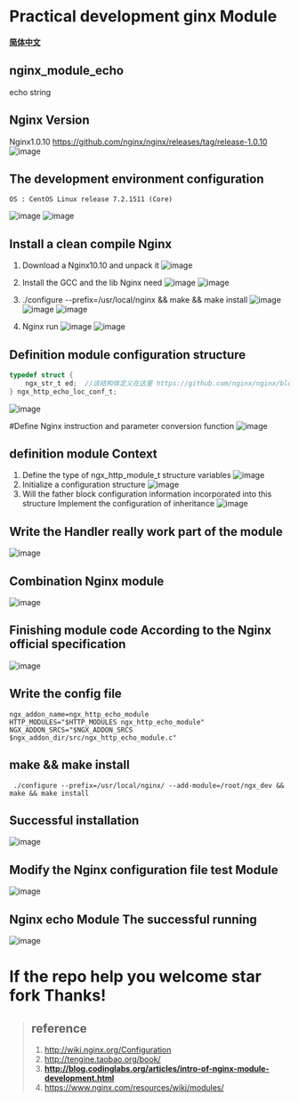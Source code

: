# Practical development ginx Module
**[简体中文](http://git.oschina.net/wujunze/nginx_module_echo/blob/master/README_zh.md)**
## nginx_module_echo
echo string

## Nginx Version
Nginx1.0.10 https://github.com/nginx/nginx/releases/tag/release-1.0.10
![image](http://wx1.sinaimg.cn/large/005LOzcmly1fgimmvpk3sj30mi04p3z9.jpg)

## The development environment configuration
```shell
OS : CentOS Linux release 7.2.1511 (Core)
```
![image](http://wx4.sinaimg.cn/large/005LOzcmly1fgimnlvhh0j30s106imxw.jpg)
![image](https://wx4.sinaimg.cn/large/005LOzcmly1fgimnlwy1fj315u0dwdhn.jpg)

## Install a clean compile Nginx
1. Download a Nginx10.10 and unpack it
![image](http://wx2.sinaimg.cn/large/005LOzcmly1fgimq77ahwj30pw05et9n.jpg)

2. Install the GCC and the lib Nginx need
![image](https://wx4.sinaimg.cn/large/005LOzcmly1fgimv0hryoj30pd06djs8.jpg)
![image](https://wx4.sinaimg.cn/large/005LOzcmly1fgimva84bbj30pa07fgms.jpg)

3. ./configure --prefix=/usr/local/nginx && make && make install
![image](https://ws2.sinaimg.cn/large/005LOzcmly1fgimvz2rfkj30j10av75w.jpg)
![image](https://wx2.sinaimg.cn/large/005LOzcmly1fgimw6cmh2j30ur06n757.jpg)
![image](https://ws4.sinaimg.cn/large/005LOzcmly1fgimwezp9tj30qu0fdn0a.jpg)
4. Nginx run
![image](https://wx3.sinaimg.cn/large/005LOzcmly1fgimy3dkk5j30rr05ddh5.jpg)
![image](https://ws1.sinaimg.cn/large/005LOzcmly1fgimyc58d3j31vk0qsq9y.jpg)

## Definition module configuration structure
```C
typedef struct {
    ngx_str_t ed;  //该结构体定义在这里 https://github.com/nginx/nginx/blob/master/src/core/ngx_string.h
} ngx_http_echo_loc_conf_t;
```
![image](https://wx2.sinaimg.cn/large/005LOzcmly1fgin4at3rsj30rp04g74r.jpg)

#Define Nginx instruction and parameter conversion function
![image](https://wx1.sinaimg.cn/large/005LOzcmly1fgjdis37udj30xj0bktan.jpg)

## definition module Context
1. Define the type of ngx_http_module_t structure variables
![image](https://wx3.sinaimg.cn/large/005LOzcmly1fgjer4wtrxj313u09igo7.jpg)
2. Initialize a configuration structure
![image](https://wx1.sinaimg.cn/large/005LOzcmly1fgjerqnq71j30zd08fmyd.jpg)
3. Will the father block configuration information incorporated into this structure Implement the configuration of inheritance
![image](https://wx3.sinaimg.cn/large/005LOzcmly1fgjes12fy5j30ya08qgn7.jpg)

## Write the Handler really work part of the module
![image](https://ws2.sinaimg.cn/large/005LOzcmly1fgjfosnvf5j31hy0q6wlb.jpg)

## Combination Nginx module
![image](https://ws2.sinaimg.cn/large/005LOzcmly1fgjjo2l11jj31en0g4gq1.jpg)

## Finishing module code According to the Nginx official specification
![image](https://ws2.sinaimg.cn/large/005LOzcmly1fgjnxy9ikvj31yx12jwr3.jpg)

## Write the config file
```shell
ngx_addon_name=ngx_http_echo_module
HTTP_MODULES="$HTTP_MODULES ngx_http_echo_module"
NGX_ADDON_SRCS="$NGX_ADDON_SRCS $ngx_addon_dir/src/ngx_http_echo_module.c"
```
## make && make install
```shell
 ./configure --prefix=/usr/local/nginx/ --add-module=/root/ngx_dev && make && make install
```
## Successful installation
![image](https://ws3.sinaimg.cn/large/005LOzcmly1fgjnvxyqx4j30w40f0tbw.jpg)

## Modify the Nginx configuration file test Module
![image](https://ws2.sinaimg.cn/large/005LOzcmly1fgjnz17rh7j30jl07yaai.jpg)

## Nginx echo Module The successful running
![image](https://ws2.sinaimg.cn/large/005LOzcmly1fgjo0r1a5dj30yf06tmxv.jpg)

# If the repo help you welcome star fork    Thanks!

> ## reference
> 1. http://wiki.nginx.org/Configuration
> 2. http://tengine.taobao.org/book/
> 3. **http://blog.codinglabs.org/articles/intro-of-nginx-module-development.html**
> 4. https://www.nginx.com/resources/wiki/modules/
